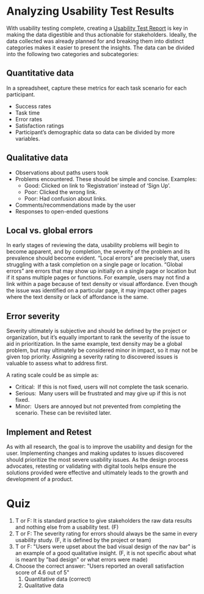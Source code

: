 # Analyzing Usability Test Results
With usability testing complete, creating a [Usability Test Report](http://www.usability.gov/how-to-and-tools/methods/reporting-usability-test-results.html) is key in making the data digestible and thus actionable for stakeholders. Ideally, the data collected was already planned for and breaking them into distinct categories makes it easier to present the insights. The data can be divided into the following two categories and subcategories:
## Quantitative data
In a spreadsheet, capture these metrics for each task scenario for each participant.
-   Success rates
-   Task time
-   Error rates
-   Satisfaction ratings
-   Participant’s demographic data so data can be divided by more variables.
## Qualitative data
-   Observations about paths users took
-   Problems encountered. These should be simple and concise. Examples:
	-   Good: Clicked on link to ‘Registration’ instead of ‘Sign Up’.
	-   Poor: Clicked the wrong link.
	-   Poor: Had confusion about links.
-   Comments/recommendations made by the user
-   Responses to open-ended questions
## Local vs. global errors
In early stages of reviewing the data, usability problems will begin to become apparent, and by completion, the severity of the problem and its prevalence should become evident. “Local errors” are precisely that, users struggling with a task completion on a single page or location. “Global errors” are errors that may show up initially on a single page or location but if it spans multiple pages or functions. For example, users may not find a link within a page because of text density or visual affordance. Even though the issue was identified on a particular page, it may impact other pages where the text density or lack of affordance is the same. 
## Error severity
Severity ultimately is subjective and should be defined by the project or organization, but it’s equally important to rank the severity of the issue to aid in prioritization. In the same example, text density may be a global problem, but may ultimately be considered minor in impact, so it may not be given top priority. Assigning a severity rating to discovered issues is valuable to assess what to address first. 

A rating scale could be as simple as:
-   Critical:  If this is not fixed, users will not complete the task scenario.    
-   Serious:  Many users will be frustrated and may give up if this is not fixed.    
-   Minor:  Users are annoyed but not prevented from completing the scenario. These can be revisited later.
## Implement and Retest
As with all research, the goal is to improve the usability and design for the user. Implementing changes and making updates to issues discovered should prioritize the most severe usability issues. As the design process advocates, retesting or validating with digital tools helps ensure the solutions provided were effective and ultimately leads to the growth and development of a product.

# Quiz
1. T or F: It is standard practice to give stakeholders the raw data results and nothing else from a usability test. (F)
2. T or F: The severity rating for errors should always be the same in every usability study. (F, it is defined by the project or team)
3. T or F: "Users were upset about the bad visual design of the nav bar" is an example of a good qualitative insight. (F, it is not specific about what is meant by "bad design" or what errors were made)
4. Choose the correct answer: "Users reported an overall satisfaction score of 4.6 out of 5" 
	1. Quantitative data (correct)
	2. Qualitative data